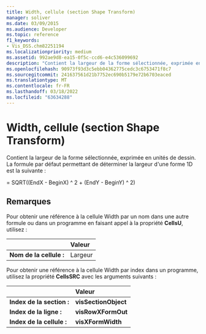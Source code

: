 ```yaml
---
title: Width, cellule (section Shape Transform)
manager: soliver
ms.date: 03/09/2015
ms.audience: Developer
ms.topic: reference
f1_keywords:
- Vis_DSS.chm82251194
ms.localizationpriority: medium
ms.assetid: 992ae9d8-ea15-0f5c-ccd6-e4c536099692
description: "Contient la largeur de la forme sélectionnée, exprimée en unités de dessin. La formule par défaut permettant de déterminer la largeur d'une forme 1D est la suivante :"
ms.openlocfilehash: 90973f93d3c5ebb04362775cedc3c6753471f8c7
ms.sourcegitcommit: 241637561d21b7752ec690b5179e72b6703eaced
ms.translationtype: MT
ms.contentlocale: fr-FR
ms.lasthandoff: 03/18/2022
ms.locfileid: "63634288"
---
```

# <a name="width-cell-shape-transform-section"></a>Width, cellule (section Shape Transform)

Contient la largeur de la forme sélectionnée, exprimée en unités de dessin. La formule par défaut permettant de déterminer la largeur d'une forme 1D est la suivante :
  
= SQRT((EndX - BeginX) ^ 2 + (EndY - BeginY) ^ 2)
  
## <a name="remarks"></a>Remarques

Pour obtenir une référence à la cellule Width par un nom dans une autre formule ou dans un programme en faisant appel à la propriété **CellsU**, utilisez : 
  
||Valeur |
|:-----|:-----|
| **Nom de la cellule :**  <br/> | Largeur  <br/> |
   
Pour obtenir une référence à la cellule Width par index dans un programme, utilisez la propriété **CellsSRC** avec les arguments suivants : 
  
||Valeur |
|:-----|:-----|
| **Index de la section :**  <br/> |**visSectionObject** <br/> |
| **Index de la ligne :**  <br/> |**visRowXFormOut** <br/> |
| **Index de la cellule :**  <br/> |**visXFormWidth** <br/> |
   

